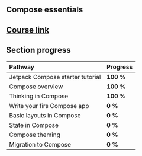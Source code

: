 ## Compose essentials

## [Course link](https://developer.android.com/courses/pathways/jetpack-compose-for-android-developers-1)

## Section progress

| Pathway                          | Progress  |
|:---------------------------------|:----------|
| Jetpack Compose starter tutorial | **100 %** |
| Compose overview                 | **100 %** |
| Thinking in Compose              | **100 %** |
| Write your firs Compose app      | **0 %**   |
| Basic layouts in Compose         | **0 %**   |
| State in Compose                 | **0 %**   |
| Compose theming                  | **0 %**   |
| Migration to Compose             | **0 %**   |
